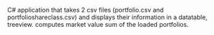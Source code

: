 C# application that takes 2 csv files (portfolio.csv and portfolioshareclass.csv) and displays their information in a datatable, treeview. computes market value sum of the loaded portfolios.
